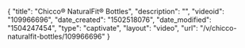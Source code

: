 {
    "title": "Chicco&reg; NaturalFit&reg; Bottles",
    "description": "",
    "videoid": "109966696",
    "date_created": "1502518076",
    "date_modified": "1504247454",
    "type": "captivate",
    "layout": "video",
    "url": "\/v\/chicco-naturalfit-bottles\/109966696"
}